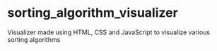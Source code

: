 # sorting_algorithm_visualizer
Visualizer made using HTML, CSS and JavaScript to visualize various sorting algorithms
